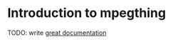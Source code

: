 # Introduction to mpegthing

TODO: write [great documentation](http://jacobian.org/writing/what-to-write/)
